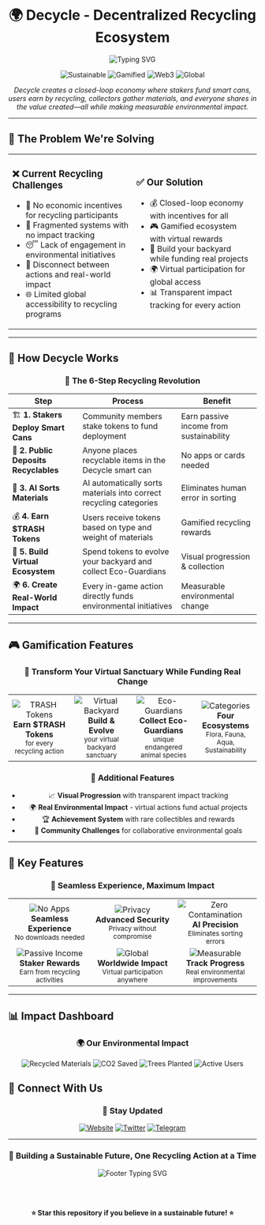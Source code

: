 <div align="center">

# 🌍 Decycle - Decentralized Recycling Ecosystem

<img src="https://readme-typing-svg.herokuapp.com?font=Fira+Code&size=22&duration=3000&pause=1000&color=00D084&center=true&vCenter=true&width=600&lines=Gamified+recycling;Create+real+environmental+impact;Build+a+sustainable+future" alt="Typing SVG" />

<p align="center">
  <img src="https://img.shields.io/badge/🌱-Sustainable-brightgreen?style=for-the-badge&logo=leaf&logoColor=white" alt="Sustainable">
  <img src="https://img.shields.io/badge/🎮-Gamified-blue?style=for-the-badge&logo=gamepad&logoColor=white" alt="Gamified">
  <img src="https://img.shields.io/badge/🔗-Web3-purple?style=for-the-badge&logo=ethereum&logoColor=white" alt="Web3">
  <img src="https://img.shields.io/badge/🌍-Global-orange?style=for-the-badge&logo=globe&logoColor=white" alt="Global">
</p>

*Decycle creates a closed-loop economy where stakers fund smart cans, users earn by recycling, collectors gather materials, and everyone shares in the value created—all while making measurable environmental impact.*
</div>

---

## 🎯 The Problem We're Solving


<table>
<tr>
<td width="50%">

### ❌ Current Recycling Challenges

- 🚫 No economic incentives for recycling participants
- 🔀 Fragmented systems with no impact tracking
- 😴 Lack of engagement in environmental initiatives
- 🔌 Disconnect between actions and real-world impact
- 🌐 Limited global accessibility to recycling programs

</td>
<td width="50%">

### ✅ Our Solution

- 💰 Closed-loop economy with incentives for all
- 🎮 Gamified ecosystem with virtual rewards
- 🏡 Build your backyard while funding real projects
- 🌍 Virtual participation for global access
- 📊 Transparent impact tracking for every action

</td>
</tr>
</table>

---

## 🔄 How Decycle Works

<div align="center">

### 🚀 The 6-Step Recycling Revolution

</div>

<div align="center">

| Step | Process | Benefit |
|------|---------|---------|
| 🏗️ **1. Stakers Deploy Smart Cans** | Community members stake tokens to fund deployment | Earn passive income from sustainability |
| 👥 **2. Public Deposits Recyclables** | Anyone places recyclable items in the Decycle smart can | No apps or cards needed |
| 🤖 **3. AI Sorts Materials** | AI automatically sorts materials into correct recycling categories | Eliminates human error in sorting | 
| 💰 **4. Earn $TRASH Tokens** | Users receive tokens based on type and weight of materials | Gamified recycling rewards |
| 🌱 **5. Build Virtual Ecosystem** | Spend tokens to evolve your backyard and collect Eco-Guardians | Visual progression & collection |
| 🌍 **6. Create Real-World Impact** | Every in-game action directly funds environmental initiatives | Measurable environmental change |

</div>

---

## 🎮 Gamification Features

<div align="center">

### 🎯 Transform Your Virtual Sanctuary While Funding Real Change

</div>

<div align="center">

<table>
<tr>
<td align="center" width="25%">
<img src="https://img.shields.io/badge/🪙-TRASH_Tokens-gold?style=for-the-badge" alt="TRASH Tokens"><br>
<b>Earn $TRASH Tokens</b><br>
<small>for every recycling action</small>
</td>
<td align="center" width="25%">
<img src="https://img.shields.io/badge/🏡-Virtual_Backyard-green?style=for-the-badge" alt="Virtual Backyard"><br>
<b>Build & Evolve</b><br>
<small>your virtual backyard sanctuary</small>
</td>
<td align="center" width="25%">
<img src="https://img.shields.io/badge/🦎-150+_Species-blue?style=for-the-badge" alt="Eco-Guardians"><br>
<b>Collect Eco-Guardians</b><br>
<small>unique endangered animal species</small>
</td>
<td align="center" width="25%">
<img src="https://img.shields.io/badge/📊-4_Categories-purple?style=for-the-badge" alt="Categories"><br>
<b>Four Ecosystems</b><br>
<small>Flora, Fauna, Aqua, Sustainability</small>
</td>
</tr>
</table>

</div>

<div align="center">

### 🌟 Additional Features

- 📈 **Visual Progression** with transparent impact tracking
- 🌍 **Real Environmental Impact** - virtual actions fund actual projects
- 🏆 **Achievement System** with rare collectibles and rewards
- 👥 **Community Challenges** for collaborative environmental goals

</div>

---

## 🌟 Key Features

<div align="center">

### 🚀 Seamless Experience, Maximum Impact

</div>

<div align="center">

<table>
<tr>
<td align="center" width="33%">
<img src="https://img.shields.io/badge/📱-No_Apps_Required-brightgreen?style=for-the-badge&logo=mobile&logoColor=white" alt="No Apps"><br>
<b>Seamless Experience</b><br>
<small>No downloads needed</small>
</td>
<td align="center" width="33%">
<img src="https://img.shields.io/badge/🔒-Privacy_First-blue?style=for-the-badge&logo=shield&logoColor=white" alt="Privacy"><br>
<b>Advanced Security</b><br>
<small>Privacy without compromise</small>
</td>
<td align="center" width="33%">
<img src="https://img.shields.io/badge/🎯-Zero_Contamination-red?style=for-the-badge&logo=target&logoColor=white" alt="Zero Contamination"><br>
<b>AI Precision</b><br>
<small>Eliminates sorting errors</small>
</td>
</tr>
<tr>
<td align="center" width="33%">
<img src="https://img.shields.io/badge/💸-Passive_Income-gold?style=for-the-badge&logo=dollar&logoColor=white" alt="Passive Income"><br>
<b>Staker Rewards</b><br>
<small>Earn from recycling activities</small>
</td>
<td align="center" width="33%">
<img src="https://img.shields.io/badge/🌍-Global_Access-orange?style=for-the-badge&logo=globe&logoColor=white" alt="Global"><br>
<b>Worldwide Impact</b><br>
<small>Virtual participation anywhere</small>
</td>
<td align="center" width="33%">
<img src="https://img.shields.io/badge/📈-Measurable_Change-purple?style=for-the-badge&logo=chart&logoColor=white" alt="Measurable"><br>
<b>Track Progress</b><br>
<small>Real environmental improvements</small>
</td>
</tr>
</table>

</div>

---

## 📊 Impact Dashboard

<div align="center">

### 🌍 Our Environmental Impact

</div>

<div align="center">

![Recycled Materials](https://img.shields.io/badge/♻️_Recycled_Materials-50,000kg-brightgreen?style=for-the-badge)
![CO2 Saved](https://img.shields.io/badge/🌱_CO2_Saved-25,000kg-green?style=for-the-badge)
![Trees Planted](https://img.shields.io/badge/🌳_Trees_Funded-1,200-forestgreen?style=for-the-badge)
![Active Users](https://img.shields.io/badge/👥_Active_Users-5,000+-blue?style=for-the-badge)

</div>

## 🔗 Connect With Us

<div align="center">

### 📱 Stay Updated

</div>

<div align="center">

[![Website](https://img.shields.io/badge/🌐-decycle.io-blue?style=for-the-badge&logo=globe&logoColor=white)](https://decycle.io)
[![Twitter](https://img.shields.io/badge/🐦-@Decycle_io-1DA1F2?style=for-the-badge&logo=twitter&logoColor=white)](https://x.com/decycle_io)
[![Telegram](https://img.shields.io/badge/📱-Telegram-26A5E4?style=for-the-badge&logo=telegram&logoColor=white)](https://t.me/decycle_io/1)

</div>

---

<div align="center">


### 🌱 Building a Sustainable Future, One Recycling Action at a Time

<img src="https://readme-typing-svg.herokuapp.com?font=Fira+Code&size=18&duration=2000&pause=1000&color=00D084&center=true&vCenter=true&width=500&lines=Made+with+💚+by+the+Decycle+Team;Every+virtual+action+creates+real+change;Join+the+recycling+revolution!" alt="Footer Typing SVG" />

<br><br>

**⭐ Star this repository if you believe in a sustainable future! ⭐**

</div>
